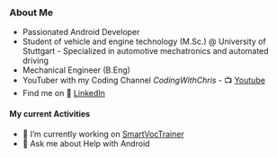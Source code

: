 ### About Me
- Passionated Android Developer 
- Student of vehicle and engine technology (M.Sc.) @ University of Stuttgart - Specialized in automotive mechatronics and automated driving 
- Mechanical Engineer (B.Eng) 
- YouTuber with my Coding Channel _CodingWithChris_   -   📺 [Youtube][youtube]
- Find me on 👔 [LinkedIn][linkedin]

#### My current Activities

- 🔭 I’m currently working on [SmartVocTrainer][smartvoctrainer]
- 💬 Ask me about Help with Android



[youtube]: https://www.youtube.com/channel/UCnHLNcYvReQqXrrR3Z7ktEA
[smartvoctrainer]: https://github.com/ChrisRoh92/SmartVocTrainer
[linkedin]: https://www.linkedin.com/in/christophrohnert/
